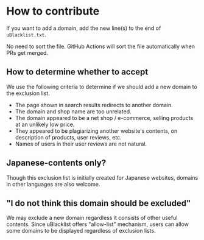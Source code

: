 # How to contribute

If you want to add a domain, add the new line(s) to the end of `uBlacklist.txt`.

No need to sort the file. 
GitHub Actions will sort the file automatically when PRs get merged.

## How to determine whether to accept

We use the following criteria to determine if we should add a new domain to the exclusion list.

- The page shown in search results redirects to another domain.
- The domain and shop name are too unrelated.
- The domain appeared to be a net shop / e-commerce, selling products at an unlikely low price.
- They appeared to be plagiarizing another website's contents, on description of products, user reviews, etc.
- Names of users in their user reviews are not natural.


## Japanese-contents only?

Though this exclusion list is initially created for Japanese websites,
domains in other languages are also welcome.

## "I do not think this domain should be excluded"

We may exclude a new domain regardless it consists of other useful contents.
Since uBlacklist offers "allow-list" mechanism, users can allow some domains to be displayed regardless of exclusion lists.
